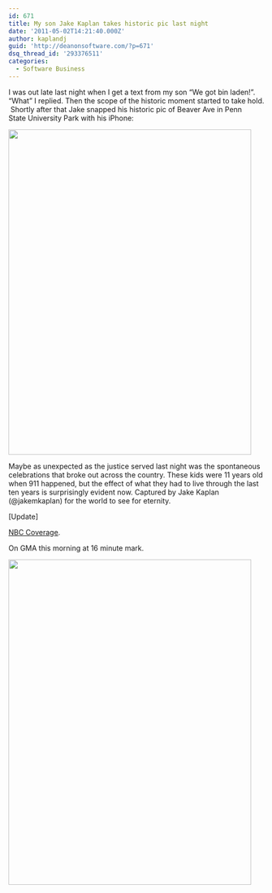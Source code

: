 ```yaml
---
id: 671
title: My son Jake Kaplan takes historic pic last night
date: '2011-05-02T14:21:40.000Z'
author: kaplandj
guid: 'http://deanonsoftware.com/?p=671'
dsq_thread_id: '293376511'
categories:
  - Software Business
---
```

I was out late last night when I get a text from my son “We got bin laden!”. “What” I replied. Then the scope of the historic moment started to take hold.  Shortly after that Jake snapped his historic pic of Beaver Ave in Penn State University Park with his iPhone:

[<img class="alignnone size-full wp-image-674" title="x2_5d6d636" src="http://deanonsoftware.com/wp-content/uploads/2011/05/x2_5d6d6362.jpeg" alt="" width="478" height="640" srcset="http://deanonsoftware.com/wp-content/uploads/2011/05/x2_5d6d6362.jpeg 478w, http://deanonsoftware.com/wp-content/uploads/2011/05/x2_5d6d6362-224x300.jpg 224w" sizes="(max-width: 478px) 100vw, 478px" />](http://deanonsoftware.com/wp-content/uploads/2011/05/x2_5d6d6362.jpeg)

Maybe as unexpected as the justice served last night was the spontaneous celebrations that broke out across the country. These kids were 11 years old when 911 happened, but the effect of what they had to live through the last ten years is surprisingly evident now. Captured by Jake Kaplan (@jakemkaplan) for the world to see for eternity.

[Update]

[NBC Coverage](http://www.nbcphiladelphia.com/news/local/Thousands-of-Penn-State-Students-Celebrate-Osama-bin-Ladens-Death-121071559.html).

On GMA this morning at 16 minute mark.

[<img class="alignnone size-full wp-image-681" title="GMAphoto" src="http://deanonsoftware.com/wp-content/uploads/2011/05/GMAphoto1.jpg" alt="" width="478" height="640" srcset="http://deanonsoftware.com/wp-content/uploads/2011/05/GMAphoto1.jpg 478w, http://deanonsoftware.com/wp-content/uploads/2011/05/GMAphoto1-224x300.jpg 224w" sizes="(max-width: 478px) 100vw, 478px" />](http://deanonsoftware.com/wp-content/uploads/2011/05/GMAphoto1.jpg)
